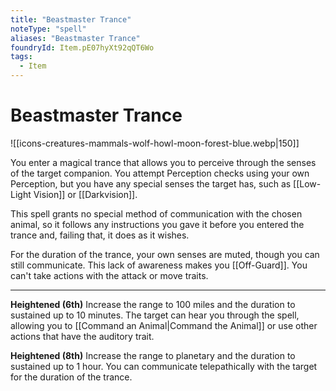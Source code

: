 ```yaml
---
title: "Beastmaster Trance"
noteType: "spell"
aliases: "Beastmaster Trance"
foundryId: Item.pE07hyXt92qQT6Wo
tags:
  - Item
---
```


# Beastmaster Trance
![[icons-creatures-mammals-wolf-howl-moon-forest-blue.webp|150]]

You enter a magical trance that allows you to perceive through the senses of the target companion. You attempt Perception checks using your own Perception, but you have any special senses the target has, such as [[Low-Light Vision]] or [[Darkvision]].

This spell grants no special method of communication with the chosen animal, so it follows any instructions you gave it before you entered the trance and, failing that, it does as it wishes.

For the duration of the trance, your own senses are muted, though you can still communicate. This lack of awareness makes you [[Off-Guard]]. You can't take actions with the attack or move traits.

* * *

**Heightened (6th)** Increase the range to 100 miles and the duration to sustained up to 10 minutes. The target can hear you through the spell, allowing you to [[Command an Animal|Command the Animal]] or use other actions that have the auditory trait.

**Heightened (8th)** Increase the range to planetary and the duration to sustained up to 1 hour. You can communicate telepathically with the target for the duration of the trance.
